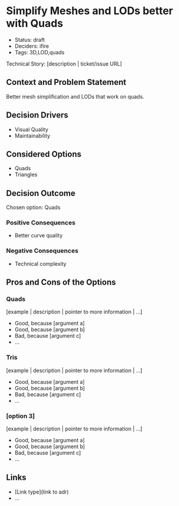 # Simplify Meshes and LODs better with Quads

- Status: draft
- Deciders: ifire
- Tags: 3D,LOD,quads

Technical Story: [description | ticket/issue URL] <!-- optional -->

## Context and Problem Statement

Better mesh simplification and LODs that work on quads.

## Decision Drivers <!-- optional -->

- Visual Quality
- Maintainability

## Considered Options

- Quads
- Triangles

## Decision Outcome

Chosen option: Quads

### Positive Consequences <!-- optional -->

- Better curve quality

### Negative Consequences <!-- optional -->

- Technical complexity

## Pros and Cons of the Options <!-- optional -->

### Quads

[example | description | pointer to more information | …] <!-- optional -->

- Good, because [argument a]
- Good, because [argument b]
- Bad, because [argument c]
- … <!-- numbers of pros and cons can vary -->

### Tris

[example | description | pointer to more information | …] <!-- optional -->

- Good, because [argument a]
- Good, because [argument b]
- Bad, because [argument c]
- … <!-- numbers of pros and cons can vary -->

### [option 3]

[example | description | pointer to more information | …] <!-- optional -->

- Good, because [argument a]
- Good, because [argument b]
- Bad, because [argument c]
- … <!-- numbers of pros and cons can vary -->

## Links <!-- optional -->

- [Link type](link to adr) <!-- example: Refined by [xxx](yyyymmdd-xxx.md) -->
- … <!-- numbers of links can vary -->
